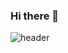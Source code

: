 ### Hi there 👋

![header](https://capsule-render.vercel.app/api?type=wave&color=gradient&height=400&section=header&text=hey,%20i`m%20Viacheslav&20render&fontSize=70&animation=fadeIn)

<!--
**guilt-alt/guilt-alt** is a ✨ _special_ ✨ repository because its `README.md` (this file) appears on your GitHub profile.

Here are some ideas to get you started:

- 🔭 I’m currently working on ...
- 🌱 I’m currently learning ...
- 👯 I’m looking to collaborate on ...
- 🤔 I’m looking for help with ...
- 💬 Ask me about ...
- 📫 How to reach me: ...
- 😄 Pronouns: ...
- ⚡ Fun fact: ...
-->
